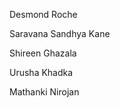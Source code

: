 <p>Desmond Roche</p>
<p>Saravana Sandhya Kane</p>
<p>Shireen Ghazala</p>
<p>Urusha Khadka</p>
<p>Mathanki Nirojan</p>
